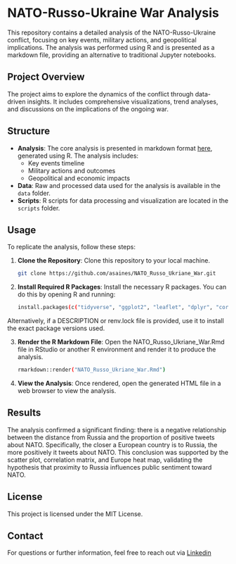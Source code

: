 # NATO-Russo-Ukraine War Analysis

This repository contains a detailed analysis of the NATO-Russo-Ukraine conflict, focusing on key events, military actions, and geopolitical implications. The analysis was performed using R and is presented as a markdown file, providing an alternative to traditional Jupyter notebooks.

## Project Overview

The project aims to explore the dynamics of the conflict through data-driven insights. It includes comprehensive visualizations, trend analyses, and discussions on the implications of the ongoing war.

## Structure

- **Analysis**: The core analysis is presented in markdown format [here](https://asaines.github.io/NATO_Russo_Ukriane_War/), generated using R. The analysis includes:
  - Key events timeline
  - Military actions and outcomes
  - Geopolitical and economic impacts
- **Data**: Raw and processed data used for the analysis is available in the `data` folder.
- **Scripts**: R scripts for data processing and visualization are located in the `scripts` folder.

## Usage

To replicate the analysis, follow these steps:

1. **Clone the Repository**: Clone this repository to your local machine.
   
   ```bash
   git clone https://github.com/asaines/NATO_Russo_Ukriane_War.git

2. **Install Required R Packages**: Install the necessary R packages. You can do this by opening R and running:

    ```bash
    install.packages(c("tidyverse", "ggplot2", "leaflet", "dplyr", "corrr", "rmarkdown"))

Alternatively, if a DESCRIPTION or renv.lock file is provided, use it to install the exact package versions used.

3. **Render the R Markdown File**: Open the NATO_Russo_Ukriane_War.Rmd file in RStudio or another R environment and render it to produce the analysis.

    ```bash
    rmarkdown::render("NATO_Russo_Ukriane_War.Rmd")

4. **View the Analysis**: Once rendered, open the generated HTML file in a web browser to view the analysis.


## Results

The analysis confirmed a significant finding: there is a negative relationship between the distance from Russia and the proportion of positive tweets about NATO. Specifically, the closer a European country is to Russia, the more positively it tweets about NATO. This conclusion was supported by the scatter plot, correlation matrix, and Europe heat map, validating the hypothesis that proximity to Russia influences public sentiment toward NATO.

## License

This project is licensed under the MIT License.


## Contact

For questions or further information, feel free to reach out via [Linkedin](https://www.linkedin.com/in/asaines/)
